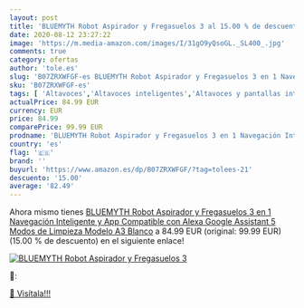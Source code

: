 ```yaml
---
layout: post
title: 'BLUEMYTH Robot Aspirador y Fregasuelos 3 al 15.00 % de descuento'
date: 2020-08-12 23:27:22
image: 'https://m.media-amazon.com/images/I/31gO9yQsoGL._SL400_.jpg'
comments: true
category: ofertas
author: 'tole.es'
slug: 'B07ZRXWFGF-es BLUEMYTH Robot Aspirador y Fregasuelos 3 en 1 Navegación...'
sku: 'B07ZRXWFGF-es'
tags: [ 'Altavoces','Altavoces inteligentes','Altavoces y pantallas inteligentes Echo','Dispositivos Amazon','Dispositivos Amazon y Accesorios','Electrónica','Equipos de audio y Hi-Fi','Pantallas inteligentes','TV, vídeo y home cinema','Televisores','alexa', ]
actualPrice: 84.99 EUR
currency: EUR
price: 84.99
comparePrice: 99.99 EUR
prodname: 'BLUEMYTH Robot Aspirador y Fregasuelos 3 en 1 Navegación Inteligente y App  Compatible con Alexa  Google Assistant 5 Modos de Limpieza Modelo A3 Blanco'
country: 'es'
flag: '🇪🇸'
brand: ''
buyurl: 'https://www.amazon.es/dp/B07ZRXWFGF/?tag=tolees-21'
descuento: '15.00'
average: '82.49'
---
```


Ahora mismo tienes [BLUEMYTH Robot Aspirador y Fregasuelos 3 en 1 Navegación Inteligente y App  Compatible con Alexa  Google Assistant 5 Modos de Limpieza Modelo A3 Blanco](https://www.amazon.es/dp/B07ZRXWFGF/?tag=tolees-21) a 84.99 EUR (original: 99.99 EUR) (15.00 %  de descuento) en el siguiente enlace!

[![BLUEMYTH Robot Aspirador y Fregasuelos 3](https://m.media-amazon.com/images/I/31gO9yQsoGL._SL400_.jpg)](https://www.amazon.es/dp/B07ZRXWFGF/?tag=tolees-21)

🔎:


[🛒 Visítala!!!](https://www.amazon.es/dp/B07ZRXWFGF/?tag=tolees-21)
